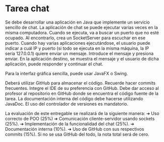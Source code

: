 # Tarea chat
 Se debe desarrollar una aplicación en Java que implemente un servicio sencillo de chat. La aplicación de
chat se puede ejecutar varias veces en la misma computadora. Cuando se ejecuta, va a buscar un puerto
que no esté ocupado. Al encontrarlo, crea un SocketServer para escuchar en ese puerto. Cuando hay varias
aplicaciones ejecutándose, el usuario puede indicar a cuál IP y puerto (si todo se ejecuta en la misma
máquina, la IP sería 127.0.0.1) quiere enviar un mensaje. Introduce el mensaje y presiona enviar. En la
aplicación destino, se muestra el mensaje y el usuario de dicha aplicación, puede responder y continuar el
chat.

Para la interfaz gráfica sencilla, puede usar JavaFX o Swing.

Deberá utilizar GitHub para almacenar el código. Recuerde hacer commits frecuentes. Integre el IDE de su
preferencia con GitHub. Debe dar acceso al profesor al repositorio en GitHub donde se encuentra el código
fuente de la tarea. La documentación interna del código debe hacerse utilizando JavaDoc.
El uso del controlador de versiones es mandatorio.

La evaluación de este entregable se realizará de la siguiente manera:
➔ Uso correcto de POO (25%)
➔ Comunicación cliente-servidor usando sockets (25%).
➔ Implementación de la funcionalidad del chat (25%).
➔ Documentación interna (10%).
➔ Uso de GitHub con sus respectivos commits (15%). Si no se usa GitHub del todo, la nota total
será de cero.

